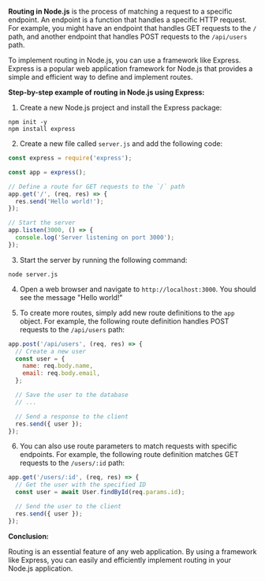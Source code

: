 **Routing in Node.js** is the process of matching a request to a specific endpoint. An endpoint is a function that handles a specific HTTP request. For example, you might have an endpoint that handles GET requests to the `/` path, and another endpoint that handles POST requests to the `/api/users` path.

To implement routing in Node.js, you can use a framework like Express. Express is a popular web application framework for Node.js that provides a simple and efficient way to define and implement routes.

**Step-by-step example of routing in Node.js using Express:**

1. Create a new Node.js project and install the Express package:

```
npm init -y
npm install express
```

2. Create a new file called `server.js` and add the following code:

```javascript
const express = require('express');

const app = express();

// Define a route for GET requests to the `/` path
app.get('/', (req, res) => {
  res.send('Hello world!');
});

// Start the server
app.listen(3000, () => {
  console.log('Server listening on port 3000');
});
```

3. Start the server by running the following command:

```
node server.js
```

4. Open a web browser and navigate to `http://localhost:3000`. You should see the message "Hello world!"

5. To create more routes, simply add new route definitions to the `app` object. For example, the following route definition handles POST requests to the `/api/users` path:

```javascript
app.post('/api/users', (req, res) => {
  // Create a new user
  const user = {
    name: req.body.name,
    email: req.body.email,
  };

  // Save the user to the database
  // ...

  // Send a response to the client
  res.send({ user });
});
```

6. You can also use route parameters to match requests with specific endpoints. For example, the following route definition matches GET requests to the `/users/:id` path:

```javascript
app.get('/users/:id', (req, res) => {
  // Get the user with the specified ID
  const user = await User.findById(req.params.id);

  // Send the user to the client
  res.send({ user });
});
```

**Conclusion:**

Routing is an essential feature of any web application. By using a framework like Express, you can easily and efficiently implement routing in your Node.js application.